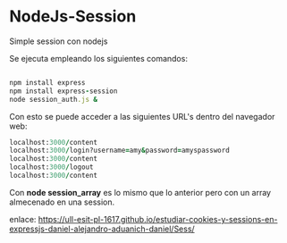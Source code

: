 # NodeJs-Session
Simple session con nodejs


Se ejecuta empleando los siguientes comandos:
```ruby

npm install express
npm install express-session
node session_auth.js &
```

Con esto se puede acceder a las siguientes URL's dentro del navegador web:
```ruby
localhost:3000/content
localhost:3000/login?username=amy&password=amyspassword
localhost:3000/content
localhost:3000/logout
localhost:3000/content

```
Con **node session_array** es lo mismo que lo anterior pero con un array almecenado en una session. 

enlace: https://ull-esit-pl-1617.github.io/estudiar-cookies-y-sessions-en-expressjs-daniel-alejandro-aduanich-daniel/Sess/
